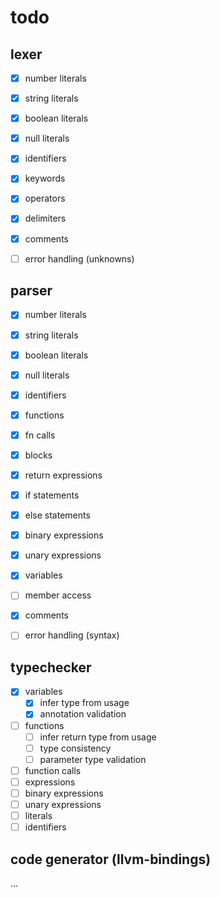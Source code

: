 # todo

## lexer
- [x] number literals
- [x] string literals
- [x] boolean literals
- [x] null literals

- [x] identifiers
- [x] keywords

- [x] operators
- [x] delimiters

- [x] comments
- [ ] error handling (unknowns)

## parser
- [x] number literals
- [x] string literals
- [x] boolean literals
- [x] null literals

- [x] identifiers

- [x] functions
- [x] fn calls
- [x] blocks
- [x] return expressions

- [x] if statements
- [x] else statements

- [x] binary expressions
- [x] unary expressions

- [x] variables
- [ ] member access

- [x] comments
- [ ] error handling (syntax)

## typechecker
- [x] variables
  - [x] infer type from usage
  - [x] annotation validation
- [ ] functions
  - [ ] infer return type from usage
  - [ ] type consistency
  - [ ] parameter type validation
- [ ] function calls
- [ ] expressions
- [ ] binary expressions
- [ ] unary expressions
- [ ] literals
- [ ] identifiers

## code generator (llvm-bindings)
...